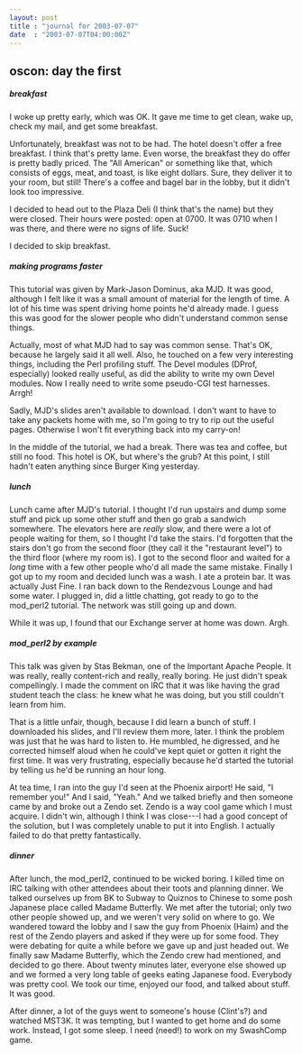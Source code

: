 ```yaml
---
layout: post
title : "journal for 2003-07-07"
date  : "2003-07-07T04:00:00Z"
---
```


## oscon: day the first

<h5>breakfast</h5>I woke up pretty early, which was OK.  It gave me time to get clean, wake up, check my mail, and get some breakfast.

Unfortunately, breakfast was not to be had.  The hotel doesn't offer a free breakfast.  I think that's pretty lame.  Even worse, the breakfast they do offer is pretty badly priced.  The "All American" or something like that, which consists of eggs, meat, and toast, is like eight dollars.  Sure, they deliver it to your room, but still!  There's a coffee and bagel bar in the lobby, but it didn't look too impressive. 

I decided to head out to the Plaza Deli (I think that's the name) but they were closed.  Their hours were posted: open at 0700.  It was 0710 when I was there, and there were no signs of life.  Suck!

I decided to skip breakfast.<h5>making programs faster</h5>This tutorial was given by Mark-Jason Dominus, aka MJD.  It was good, although I felt like it was a small amount of material for the length of time.  A lot of his time was spent driving home points he'd already made.  I guess this was good for the slower people who didn't understand common sense things.

Actually, most of what MJD had to say was common sense.  That's OK, because he largely said it all well.  Also, he touched on a few very interesting things, including the Perl profiling stuff.  The Devel modules (DProf, especially) looked really useful, as did the ability to write my own Devel modules.  Now I really need to write some pseudo-CGI test harnesses.  Arrgh!

Sadly, MJD's slides aren't available to download.  I don't want to have to take any packets home with me, so I'm going to try to rip out the useful pages. Otherwise I won't fit everything back into my carry-on!

In the middle of the tutorial, we had a break.  There was tea and coffee, but still no food.  This hotel is OK, but where's the grub?  At this point, I still hadn't eaten anything since Burger King yesterday.<h5>lunch</h5>Lunch came after MJD's tutorial.  I thought I'd run upstairs and dump some stuff and pick up some other stuff and then go grab a sandwich somewhere. The elevators here are <em>really</em> slow, and there were a lot of people waiting for them, so I thought I'd take the stairs.  I'd forgotten that the stairs don't go from the second floor (they call it the "restaurant level") to the third floor (where my room is).  I got to the second floor and waited for a <em>long</em> time with a few other people who'd all made the same mistake. Finally I got up to my room and decided lunch was a wash.  I ate a protein bar. It was actually Just Fine.  I ran back down to the Rendezvous Lounge and had some water.  I plugged in, did a little chatting, got ready to go to the mod_perl2 tutorial.  The network was still going up and down.

While it was up, I found that our Exchange server at home was down.  Argh.<h5>mod_perl2 by example</h5>This talk was given by Stas Bekman, one of the Important Apache People.  It was really, really content-rich and really, really boring.  He just didn't speak compellingly.  I made the comment on IRC that it was like having the grad student teach the class: he knew what he was doing, but you still couldn't learn from him. 

That is a little unfair, though, because I did learn a bunch of stuff.  I downloaded his slides, and I'll review them more, later.  I think the problem was just that he was hard to listen to.  He mumbled, he digressed, and he corrected himself aloud when he could've kept quiet or gotten it right the first time.  It was very frustrating, especially because he'd started the tutorial by telling us he'd be running an hour long.

At tea time, I ran into the guy I'd seen at the Phoenix airport!  He said, "I remember you!"  And I said, "Yeah."  And we talked briefly and then someone came by and broke out a Zendo set.  Zendo is a way cool game which I must acquire.  I didn't win, although I think I was close---I had a good concept of the solution, but I was completely unable to put it into English.  I actually failed to do that pretty fantastically.<h5>dinner</h5>After lunch, the mod_perl2, continued to be wicked boring.  I killed time on IRC talking with other attendees about their toots and planning dinner.  We talked ourselves up from BK to Subway to Quiznos to Chinese to some posh Japanese place called Madame Butterfly.  We met after the tutorial; only two other people showed up, and we weren't very solid on where to go.  We wandered toward the lobby and I saw the guy from Phoenix (Haim) and the rest of the Zendo players and asked if they were up for some food.  They were debating for quite a while before we gave up and just headed out.  We finally saw Madame Butterfly, which the Zendo crew had mentioned, and decided to go there.  About twenty minutes later, everyone else showed up and we formed a very long table of geeks eating Japanese food.  Everybody was pretty cool.  We took our time, enjoyed our food, and talked about stuff.  It was good.

After dinner, a lot of the guys went to someone's house (Clint's?) and watched MST3K.  It was tempting, but I wanted to get home and do some work.  Instead, I got some sleep.  I need (need!) to work on my SwashComp game.

